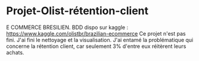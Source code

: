 # Projet-Olist-rétention-client

E COMMERCE BRESILIEN. BDD dispo sur kaggle : https://www.kaggle.com/olistbr/brazilian-ecommerce
Ce projet n'est pas fini. J'ai fini le nettoyage et la visualisation. J'ai entamé la problématique qui concerne la rétention client, car seulement 3% d'entre eux réitèrent leurs achats. 
